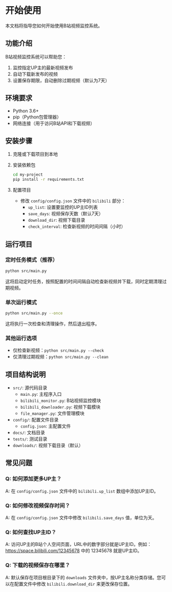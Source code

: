 # 开始使用

本文档将指导您如何开始使用B站视频监控系统。

## 功能介绍

B站视频监控系统可以帮助您：

1. 监控指定UP主的最新视频发布
2. 自动下载新发布的视频
3. 设置保存期限，自动删除过期视频（默认为7天）

## 环境要求

- Python 3.6+
- pip（Python包管理器）
- 网络连接（用于访问B站API和下载视频）

## 安装步骤

1. 克隆或下载项目到本地

2. 安装依赖包
   ```bash
   cd my-project
   pip install -r requirements.txt
   ```

3. 配置项目
   - 修改 `config/config.json` 文件中的 `bilibili` 部分：
     - `up_list`: 设置要监控的UP主ID列表
     - `save_days`: 视频保存天数（默认7天）
     - `download_dir`: 视频下载目录
     - `check_interval`: 检查新视频的时间间隔（小时）

## 运行项目

### 定时任务模式（推荐）

```bash
python src/main.py
```

这将启动定时任务，按照配置的时间间隔自动检查新视频并下载，同时定期清理过期视频。

### 单次运行模式

```bash
python src/main.py --once
```

这将执行一次检查和清理操作，然后退出程序。

### 其他运行选项

- 仅检查新视频：`python src/main.py --check`
- 仅清理过期视频：`python src/main.py --clean`

## 项目结构说明

- `src/`: 源代码目录
  - `main.py`: 主程序入口
  - `bilibili_monitor.py`: B站视频监控模块
  - `bilibili_downloader.py`: 视频下载模块
  - `file_manager.py`: 文件管理模块
- `config/`: 配置文件目录
  - `config.json`: 主配置文件
- `docs/`: 文档目录
- `tests/`: 测试目录
- `downloads/`: 视频下载目录（默认）

## 常见问题

### Q: 如何添加更多UP主？
A: 在 `config/config.json` 文件中的 `bilibili.up_list` 数组中添加UP主ID。

### Q: 如何修改视频保存时间？
A: 在 `config/config.json` 文件中修改 `bilibili.save_days` 值，单位为天。

### Q: 如何查找UP主ID？
A: 访问UP主的B站个人空间页面，URL中的数字部分就是UP主ID。例如：https://space.bilibili.com/12345678 中的 12345678 就是UP主ID。

### Q: 下载的视频保存在哪里？
A: 默认保存在项目根目录下的 `downloads` 文件夹中，按UP主名称分类存储。您可以在配置文件中修改 `bilibili.download_dir` 来更改保存位置。